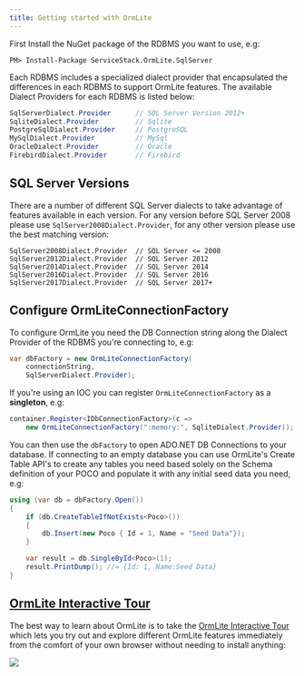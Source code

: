 ```yaml
---
title: Getting started with OrmLite
---
```


First Install the NuGet package of the RDBMS you want to use, e.g:

```
PM> Install-Package ServiceStack.OrmLite.SqlServer
```

Each RDBMS includes a specialized dialect provider that encapsulated the differences in each RDBMS
to support OrmLite features. The available Dialect Providers for each RDBMS is listed below:

```csharp
SqlServerDialect.Provider      // SQL Server Version 2012+
SqliteDialect.Provider         // Sqlite
PostgreSqlDialect.Provider     // PostgreSQL 
MySqlDialect.Provider          // MySql
OracleDialect.Provider         // Oracle
FirebirdDialect.Provider       // Firebird
```

## SQL Server Versions

There are a number of different SQL Server dialects to take advantage of features available in each version. For any version before SQL Server 2008 please use `SqlServer2008Dialect.Provider`, for any other version please use the best matching version:

```
SqlServer2008Dialect.Provider  // SQL Server <= 2008
SqlServer2012Dialect.Provider  // SQL Server 2012
SqlServer2014Dialect.Provider  // SQL Server 2014
SqlServer2016Dialect.Provider  // SQL Server 2016
SqlServer2017Dialect.Provider  // SQL Server 2017+
```

## Configure OrmLiteConnectionFactory

To configure OrmLite you need the DB Connection string along the Dialect Provider of the RDBMS you're
connecting to, e.g:

```csharp
var dbFactory = new OrmLiteConnectionFactory(
    connectionString,  
    SqlServerDialect.Provider);
```

If you're using an IOC you can register `OrmLiteConnectionFactory` as a **singleton**, e.g:

```csharp
container.Register<IDbConnectionFactory>(c => 
    new OrmLiteConnectionFactory(":memory:", SqliteDialect.Provider)); //InMemory Sqlite DB
```

You can then use the `dbFactory` to open ADO.NET DB Connections to your database.
If connecting to an empty database you can use OrmLite's Create Table API's to create any tables
you need based solely on the Schema definition of your POCO and populate it with any initial
seed data you need, e.g:

```csharp
using (var db = dbFactory.Open())
{
    if (db.CreateTableIfNotExists<Poco>())
    {
        db.Insert(new Poco { Id = 1, Name = "Seed Data"});
    }

    var result = db.SingleById<Poco>(1);
    result.PrintDump(); //= {Id: 1, Name:Seed Data}
}
```

## [OrmLite Interactive Tour](https://gist.cafe/87164fa870ac7503b43333d1d275456c?docs=8a70f8bf2755f0a755afeca6b2a5238e)

The best way to learn about OrmLite is to take the [OrmLite Interactive Tour](https://gist.cafe/87164fa870ac7503b43333d1d275456c?docs=8a70f8bf2755f0a755afeca6b2a5238e)
which lets you try out and explore different OrmLite features immediately from the comfort of your own
browser without needing to install anything:

[![](https://raw.githubusercontent.com/ServiceStack/docs/master/docs/images/gistcafe/ormlite-tour-screenshot.png)](https://gist.cafe/87164fa870ac7503b43333d1d275456c?docs=8a70f8bf2755f0a755afeca6b2a5238e)

